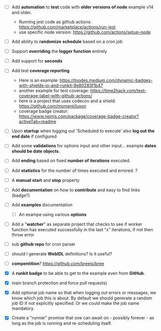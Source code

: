 - [ ] Add **automation** to **test** code with **older versions of node** example v14 and older.

    * Running jest code as github actions: https://github.com/marketplace/actions/run-jest
    * use specific node version: https://github.com/actions/setup-node

- [ ] Add ability to **randomize** **schedule** based on a cron job

- [ ] Support **overriding** the **logger function** entirely

- [ ] Add support for **seconds**

- [ ] Add test **coverage reporting**

    * Here is an example: https://tnodes.medium.com/dynamic-badges-with-shields-io-and-runkit-9e80283f1b47    

    - another example for test coverage: https://time2hack.com/test-coverage-label-with-github-actions/
    - here is a project that uses codecov and a shield: https://github.com/moment/luxon
    - coverage badge creator: https://www.npmjs.com/package/coverage-badge-creator?activeTab=readme

- [ ] Upon **startup** when logging out 'Scheduled to execute' also **log out the end date** if configured

- [ ] Add some **validations** for options input and other input... example **dates should be date objects**.

- [ ] Add **ending** based on fixed **number of iterations** executed.

- [ ] Add **statistics** for the number of times executed and errored. ?

- [ ] A **manual start** and **stop** property

- [ ] Add **documentation** on how to **contribute** and easy to find links (badge?)

- [ ] Add **examples** documentation

    - [ ] An exampe using various **options**

- [ ] Add a "**watcher**" as separate project that checks to see if worker function has executed successfully in the last "x" iterations, if not then throw error

- [ ] sub **github repo** for cron parser

- [ ] should I generate **WebIDL** definitions? Is it useful?

- [ ] **compentition**? https://github.com/breejs/bree

- [x] A **runkit badge** to be able to get to the example even from **GitHub**.

- [x] main branch protection and force pull requests) 

- [x] Add optional job name so that when logging out errors or messages, we know which job this is about. By default we should generate a random job ID if not explicitly specified. Or we could make the job name mandatory.

- [x] Create a "runner" promise that one can await on - possibly forever - as long as the job is running and re-scheduling itself.
